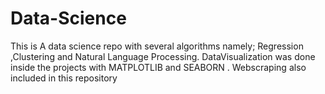 # Data-Science
This is A data science repo with several algorithms namely; Regression ,Clustering and Natural Language Processing.
DataVisualization was done inside the projects with MATPLOTLIB and SEABORN .
Webscraping also included in this repository


